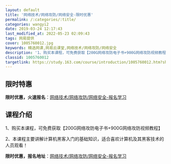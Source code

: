 ```yaml
---
layout: default
title: '网络技术/网络攻防/网络安全-限时优惠'
permalink: /:categories/:title/
categories: wangyi2
date: 2019-03-24 12:17:43
last_modified_at: 2022-05-23 02:09:43
tags: 网易提供
cover: 1005760012.jpg
keywords: 精选网课,网易云课堂,网络技术/网络攻防/网络安全
description: '1、购买本课程，可免费获取【200G网络攻防电子书+900G网络攻防视频教程】2、本课程主要讲解计算机黑客入门的基础知识'
classid: 1005760012
targetlink: https://study.163.com/course/introduction/1005760012.htm?share=1&shareId=1025206652&utm_campaign=share&utm_medium=iphoneShare&utm_source=&utm_u=1025206652
---
```


## 限时特惠

**限时优惠，火速报名**：[网络技术/网络攻防/网络安全-报名学习](https://study.163.com/course/introduction/1005760012.htm?share=1&shareId=1025206652&utm_campaign=share&utm_medium=iphoneShare&utm_source=&utm_u=1025206652)

## 课程介绍

1、购买本课程，可免费获取【200G网络攻防电子书+900G网络攻防视频教程】

2、本课程主要讲解计算机黑客入门的基础知识，适合喜欢计算机及其黑客技术的人员观看！

**限时优惠，报名地址**：[网络技术/网络攻防/网络安全-报名学习](https://study.163.com/course/introduction/1005760012.htm?share=1&shareId=1025206652&utm_campaign=share&utm_medium=iphoneShare&utm_source=&utm_u=1025206652)

